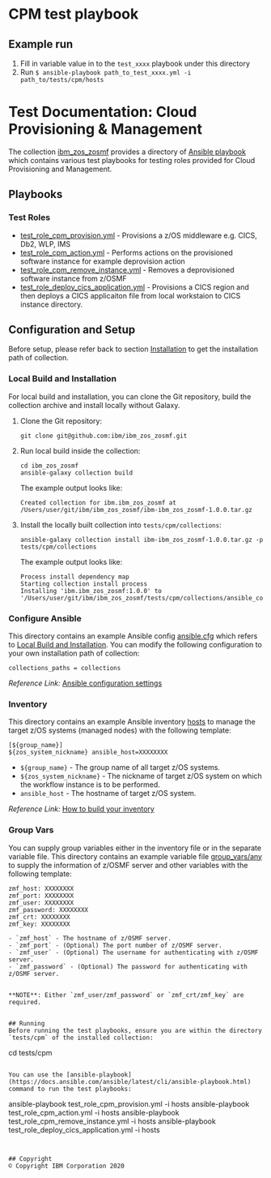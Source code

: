 # CPM test playbook

## Example run

1. Fill in variable value in to the `test_xxxx` playbook under this directory
2. Run `$ ansible-playbook path_to_test_xxxx.yml -i path_to/tests/cpm/hosts`

# Test Documentation: Cloud Provisioning & Management
The collection [ibm_zos_zosmf](../../README.md) provides a directory of [Ansible playbook](https://docs.ansible.com/ansible/latest/user_guide/playbooks_intro.html#playbooks-intro) which contains various test playbooks for testing roles provided for Cloud Provisioning and Management.


## Playbooks
### Test Roles
- [test_role_cpm_provision.yml](test_role_cpm_provision.yml) - Provisions a z/OS middleware e.g. CICS, Db2, WLP, IMS
- [test_role_cpm_action.yml](test_role_cpm_action.yml) - Performs actions on the provisioned software instance for example deprovision action
- [test_role_cpm_remove_instance.yml](test_role_cpm_remove_instance.yml) - Removes a deprovisioned software instance from z/OSMF
- [test_role_deploy_cics_application.yml](test_role_deploy_cics_application.yml) - Provisions a CICS region and then deploys a CICS applicaiton file from local workstaion to CICS instance directory.

## Configuration and Setup
Before setup, please refer back to section [Installation](../../README.md#Installation) to get the installation path of collection. 

### Local Build and Installation
For local build and installation, you can clone the Git repository, build the collection archive and install locally without Galaxy.

1.  Clone the Git repository:
    ```
    git clone git@github.com:ibm/ibm_zos_zosmf.git
    ```

2.  Run local build inside the collection:
    ```
    cd ibm_zos_zosmf
    ansible-galaxy collection build
    ```

    The example output looks like:
    ```
    Created collection for ibm.ibm_zos_zosmf at /Users/user/git/ibm/ibm_zos_zosmf/ibm-ibm_zos_zosmf-1.0.0.tar.gz
    ```

3.  Install the locally built collection into `tests/cpm/collections`:
    ```
    ansible-galaxy collection install ibm-ibm_zos_zosmf-1.0.0.tar.gz -p tests/cpm/collections
    ```

    The example output looks like:
    ```
    Process install dependency map
    Starting collection install process
    Installing 'ibm.ibm_zos_zosmf:1.0.0' to '/Users/user/git/ibm/ibm_zos_zosmf/tests/cpm/collections/ansible_collections/ibm/ibm_zos_zosmf'
    ```

### Configure Ansible
This directory contains an example Ansible config [ansible.cfg](ansible.cfg) which refers to [Local Build and Installation](#Setup). You can modify the following configuration to your own installation path of collection:
```
collections_paths = collections
```

*Reference Link:* [Ansible configuration settings](https://docs.ansible.com/ansible/latest/reference_appendices/config.html#ansible-configuration-settings-locations)

### Inventory
This directory contains an example Ansible inventory [hosts](hosts) to manage the target z/OS systems (managed nodes) with the following template:
```
[${group_name}]
${zos_system_nickname} ansible_host=XXXXXXXX
```

- `${group_name}` - The group name of all target z/OS systems.
- `${zos_system_nickname}` - The nickname of target z/OS system on which the workflow instance is to be performed.
- `ansible_host` - The hostname of target z/OS system.

*Reference Link:* [How to build your inventory](https://docs.ansible.com/ansible/latest/user_guide/intro_inventory.html#intro-inventory)

### Group Vars
You can supply group variables either in the inventory file or in the separate variable file. This directory contains an example variable file [group_vars/any](group_vars/any) to supply the information of z/OSMF server and other variables with the following template:
```
zmf_host: XXXXXXXX
zmf_port: XXXXXXXX
zmf_user: XXXXXXXX
zmf_password: XXXXXXXX
zmf_crt: XXXXXXXX
zmf_key: XXXXXXXX

- `zmf_host` - The hostname of z/OSMF server.
- `zmf_port` - (Optional) The port number of z/OSMF server.
- `zmf_user` - (Optional) The username for authenticating with z/OSMF server.
- `zmf_password` - (Optional) The password for authenticating with z/OSMF server.


**NOTE**: Either `zmf_user/zmf_password` or `zmf_crt/zmf_key` are required. 


## Running
Before running the test playbooks, ensure you are within the directory `tests/cpm` of the installed collection:
```
cd tests/cpm
```

You can use the [ansible-playbook](https://docs.ansible.com/ansible/latest/cli/ansible-playbook.html) command to run the test playbooks:

```

ansible-playbook test_role_cpm_provision.yml -i hosts
ansible-playbook test_role_cpm_action.yml -i hosts
ansible-playbook test_role_cpm_remove_instance.yml -i hosts
ansible-playbook test_role_deploy_cics_application.yml -i hosts
```


## Copyright
© Copyright IBM Corporation 2020
